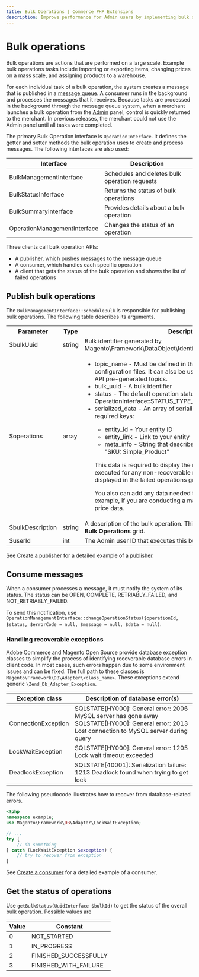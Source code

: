 ```yaml
---
title: Bulk Operations | Commerce PHP Extensions
description: Improve performance for Admin users by implementing bulk operations for Adobe Commerce and Magento Open Source.
---
```


# Bulk operations

Bulk operations are actions that are performed on a large scale. Example bulk operations tasks include importing or exporting items, changing prices on a mass scale, and assigning products to a warehouse.

For each individual task of a bulk operation, the system creates a message that is published in a [message queue](https://experienceleague.adobe.com/docs/commerce-operations/configuration-guide/message-queues/message-queue-framework.html). A consumer runs in the background and processes the messages that it receives. Because tasks are processed in the background through the message queue system, when a merchant launches a bulk operation from the [Admin](https://glossary.magento.com/admin) panel, control is quickly returned to the merchant. In previous releases, the merchant could not use the Admin panel until all tasks were completed.

The primary Bulk Operation interface is `OperationInterface`. It defines the getter and setter methods the bulk operation uses to create and process messages. The following interfaces are also used:

Interface | Description
--- | ---
BulkManagementInterface | Schedules and deletes bulk operation requests
BulkStatusInferface | Returns the status of bulk operations
BulkSummaryInterface | Provides details about a bulk operation
OperationManagementInterface | Changes the status of an operation

Three clients call bulk operation APIs:

*  A publisher, which pushes messages to the message queue
*  A consumer, which handles each specific operation
*  A client that gets the status of the bulk operation and shows the list of failed operations

## Publish bulk operations

The `BulkManagementInterface::scheduleBulk` is responsible for publishing bulk operations. The following table describes its arguments.

<table>
	<tr>
		<th>Parameter</th>
		<th>Type</th>
		<th>Description</th>
	</tr>
	<tr>
		<td><inlineCode class="spectrum-Body--sizeS">$bulkUuid</inlineCode></td>
		<td>string</td>
		<td>Bulk identifier generated by <inlineCode class="spectrum-Body--sizeS">Magento\Framework\DataObject\IdentityGeneratorInterface::generateId</inlineCode></td>
	</tr>
	<tr>
		<td><inlineCode class="spectrum-Body--sizeS">$operations</inlineCode></td>
		<td>array</td>
		<td>
			<ul>
				<li>topic_name - Must be defined in the <inlineCode class="spectrum-Body--sizeS">communication.xml</inlineCode> and queue configuration files. It can also be used in one of the Asynchonous API pre-generated topics.</li>
				<li>bulk_uuid - A bulk identifier</li>
				<li>status - The default operation status <inlineCode class="spectrum-Body--sizeS">OperationInterface::STATUS_TYPE_OPEN</inlineCode></li>
				<li>serialized_data - An array of serialized data with the following required keys:</li>
				<ul>
					<li>entity_id - Your <a href="https://glossary.magento.com/entity">entity</a> ID</li>
					<li>entity_link - Link to your entity</li>
					<li>meta_info - String that describes your entity. For example, "SKU: Simple_Product"</li>
				</ul>
				<p>This data is required to display the results of operations couldn't be executed for any non-recoverable reason. These results are displayed in the failed operations grid.</p>
				<p>You also can add any data needed to execute operations. For example, if you are conducting a mass price update, you can add price data.</p>
			</ul>
		</td>
	</tr>
	<tr>
		<td><inlineCode class="spectrum-Body--sizeS">$bulkDescription</inlineCode></td>
		<td>string</td>
		<td>A description of the bulk operation. This value is displayed in the <b>Your Bulk Operations</b> grid.</td>
	</tr>
	<tr>
		<td><inlineCode class="spectrum-Body--sizeS">$userId</inlineCode></td>
		<td>int</td>
		<td>The Admin user ID that executes this bulk operation.</td>
	</tr>
</table>

See [Create a publisher](bulk-operations-example.md#create-a-publisher) for a detailed example of a [publisher](https://glossary.magento.com/publisher-subscriber-pattern).

## Consume messages

When a consumer processes a message, it must notify the system of its status. The status can be OPEN, COMPLETE, RETRIABLY_FAILED, and NOT_RETRIABLY_FAILED.

To send this notification, use `OperationManagementInterface::changeOperationStatus($operationId, $status, $errorCode = null, $message = null, $data = null)`.

### Handling recoverable exceptions

Adobe Commerce and Magento Open Source provide database exception classes to simplify the process of identifying recoverable database errors in client code. In most cases, such errors happen due to some environment issues and can be fixed. The full path to these classes is `Magento\Framework\DB\Adapter\<class_name>`. These exceptions extend generic `\Zend_Db_Adapter_Exception`.

Exception class | Description of database error(s)
--- | ---
ConnectionException | SQLSTATE[HY000]: General error: 2006 MySQL server has gone away <br />SQLSTATE[HY000]: General error: 2013 Lost connection to MySQL server during query
LockWaitException | SQLSTATE[HY000]: General error: 1205 Lock wait timeout exceeded
DeadlockException | SQLSTATE[40001]: Serialization failure: 1213 Deadlock found when trying to get lock

The following pseudocode illustrates how to recover from database-related errors.

```php
<?php
namespace example;
use Magento\Framework\DB\Adapter\LockWaitException;

// ...
try {
    // do something
} catch (LockWaitException $exception) {
    // try to recover from exception
}
```

See [Create a consumer](bulk-operations-example.md#create-a-consumer) for a detailed example of a consumer.

## Get the status of operations

Use `getBulkStatus(UuidInterface $bulkId)` to get the status of the overall bulk operation.  Possible values are

Value | Constant
--- | ---
0 | NOT_STARTED
1 | IN_PROGRESS
2 | FINISHED_SUCCESSFULLY
3 | FINISHED_WITH_FAILURE
